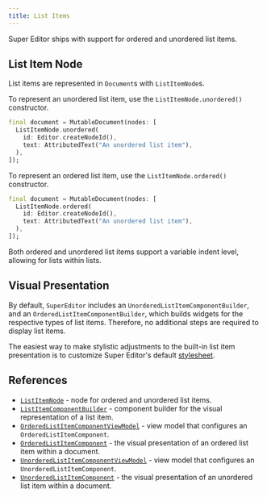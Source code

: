 ```yaml
---
title: List Items
---
```

Super Editor ships with support for ordered and unordered list items.

## List Item Node
List items are represented in `Document`s with `ListItemNode`s.

To represent an unordered list item, use the `ListItemNode.unordered()` constructor.

```dart
final document = MutableDocument(nodes: [
  ListItemNode.unordered(
    id: Editor.createNodeId(),
    text: AttributedText("An unordered list item"),
  ),
]);
```

To represent an ordered list item, use the `ListItemNode.ordered()` constructor.

```dart
final document = MutableDocument(nodes: [
  ListItemNode.ordered(
    id: Editor.createNodeId(),
    text: AttributedText("An unordered list item"),
  ),
]);
```

Both ordered and unordered list items support a variable indent level, allowing for
lists within lists.

## Visual Presentation
By default, `SuperEditor` includes an `UnorderedListItemComponentBuilder`, and an
`OrderedListItemComponentBuilder`, which builds widgets for the respective types of
list items. Therefore, no additional steps are required to display list items.

The easiest way to make stylistic adjustments to the built-in list item presentation
is to customize Super Editor's default [stylesheet](/super-editor/guides/styling/style-a-document).

## References
* [`ListItemNode`](https://pub.dev/documentation/super_editor/0.3.0-dev.23/super_editor/ListItemNode-class.html) - node for ordered and unordered list items.
* [`ListItemComponentBuilder`](https://pub.dev/documentation/super_editor/0.3.0-dev.23/super_editor/ListItemComponentBuilder-class.html) - component builder for the visual representation of a list item.
* [`OrderedListItemComponentViewModel`](https://pub.dev/documentation/super_editor/0.3.0-dev.23/super_editor/OrderedListItemComponentViewModel-class.html) - view model that configures an `OrderedListItemComponent`.
* [`OrderedListItemComponent`](https://pub.dev/documentation/super_editor/0.3.0-dev.23/super_editor/OrderedListItemComponent-class.html) - the visual presentation of an ordered list item within a document.
* [`UnorderedListItemComponentViewModel`](https://pub.dev/documentation/super_editor/0.3.0-dev.23/super_editor/UnorderedListItemComponentViewModel-class.html) - view model that configures an `UnorderedListItemComponent`.
* [`UnorderedListItemComponent`](https://pub.dev/documentation/super_editor/0.3.0-dev.23/super_editor/UnorderedListItemComponent-class.html) - the visual presentation of an unordered list item within a document.